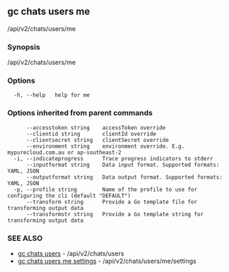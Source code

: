 ## gc chats users me

/api/v2/chats/users/me

### Synopsis

/api/v2/chats/users/me

### Options

```
  -h, --help   help for me
```

### Options inherited from parent commands

```
      --accesstoken string    accessToken override
      --clientid string       clientId override
      --clientsecret string   clientSecret override
      --environment string    environment override. E.g. mypurecloud.com.au or ap-southeast-2
  -i, --indicateprogress      Trace progress indicators to stderr
      --inputformat string    Data input format. Supported formats: YAML, JSON
      --outputformat string   Data output format. Supported formats: YAML, JSON
  -p, --profile string        Name of the profile to use for configuring the cli (default "DEFAULT")
      --transform string      Provide a Go template file for transforming output data
      --transformstr string   Provide a Go template string for transforming output data
```

### SEE ALSO

* [gc chats users](gc_chats_users.html)	 - /api/v2/chats/users
* [gc chats users me settings](gc_chats_users_me_settings.html)	 - /api/v2/chats/users/me/settings


